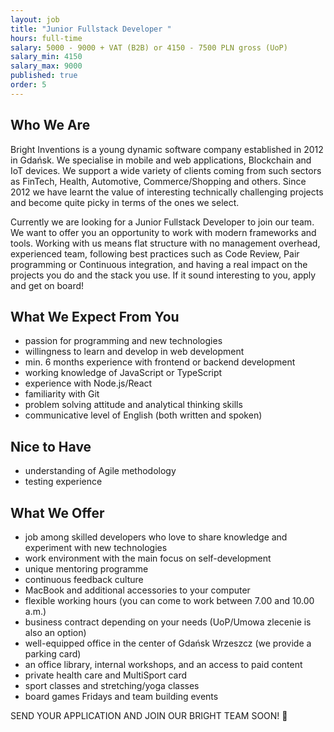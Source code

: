 ```yaml
---
layout: job
title: "Junior Fullstack Developer "
hours: full-time
salary: 5000 - 9000 + VAT (B2B) or 4150 - 7500 PLN gross (UoP) 
salary_min: 4150
salary_max: 9000
published: true
order: 5
---
```


## Who We Are

Bright Inventions is a young dynamic software company established in 2012 in Gdańsk. We specialise in mobile and web applications, Blockchain and IoT devices.  We support a wide variety of clients coming from such sectors  as FinTech, Health, Automotive, Commerce/Shopping and others. Since 2012 we have learnt the value of interesting technically challenging projects and become quite picky in terms of the ones we select.

Currently we are looking for a Junior Fullstack Developer to join our team. We want to offer you an opportunity to work with modern frameworks and tools. Working with us means flat structure with no management overhead,  experienced team, following best practices such as Code Review, Pair programming or Continuous integration, and having a real impact on the projects you do and the stack you use.  If it sound interesting to you, apply and get on board!

## What We Expect From You 

* passion for programming and new technologies
* willingness to learn and develop in web development 
* min. 6 months experience with frontend or backend development
* working knowledge of JavaScript or TypeScript 
* experience with Node.js/React
* familiarity with Git 
* problem solving attitude and analytical thinking skills 
* communicative level of English (both written and spoken) 

## Nice to Have

* understanding of Agile methodology 
* testing experience

## What We Offer 

* job among skilled developers who love to share knowledge and experiment with new technologies
* work environment with the main focus on self-development 
* unique mentoring programme
* continuous feedback culture 
* MacBook and additional accessories to your computer 
* flexible working hours (you can come to work between  7.00 and 10.00 a.m.) 
* business contract depending on your needs (UoP/Umowa zlecenie is also an option) 
* well-equipped office in the center of Gdańsk Wrzeszcz (we provide a parking card)
* an office library, internal workshops, and an access to paid content 
* private health care and MultiSport card
* sport classes and stretching/yoga classes 
* board games Fridays and team building events 

SEND YOUR APPLICATION AND JOIN OUR BRIGHT TEAM SOON! 🙂



